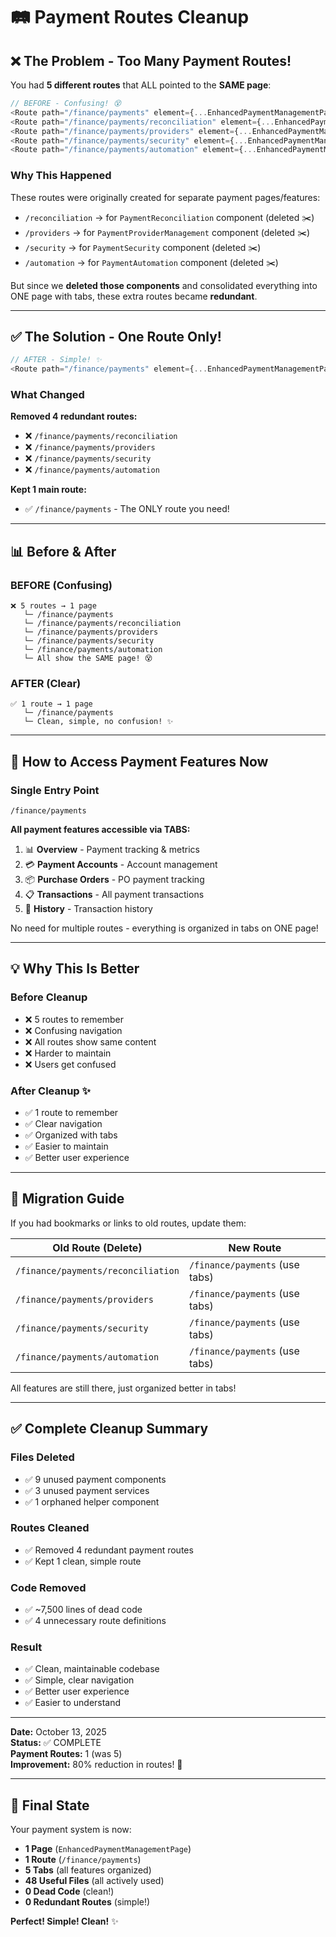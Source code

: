 # 🛤️ Payment Routes Cleanup

## ❌ The Problem - Too Many Payment Routes!

You had **5 different routes** that ALL pointed to the **SAME page**:

```typescript
// BEFORE - Confusing! 😵
<Route path="/finance/payments" element={...EnhancedPaymentManagementPage} />
<Route path="/finance/payments/reconciliation" element={...EnhancedPaymentManagementPage} />
<Route path="/finance/payments/providers" element={...EnhancedPaymentManagementPage} />
<Route path="/finance/payments/security" element={...EnhancedPaymentManagementPage} />
<Route path="/finance/payments/automation" element={...EnhancedPaymentManagementPage} />
```

### Why This Happened

These routes were originally created for separate payment pages/features:
- `/reconciliation` → for `PaymentReconciliation` component (deleted ✂️)
- `/providers` → for `PaymentProviderManagement` component (deleted ✂️)
- `/security` → for `PaymentSecurity` component (deleted ✂️)
- `/automation` → for `PaymentAutomation` component (deleted ✂️)

But since we **deleted those components** and consolidated everything into ONE page with tabs, these extra routes became **redundant**.

---

## ✅ The Solution - One Route Only!

```typescript
// AFTER - Simple! ✨
<Route path="/finance/payments" element={...EnhancedPaymentManagementPage} />
```

### What Changed

**Removed 4 redundant routes:**
- ❌ `/finance/payments/reconciliation`
- ❌ `/finance/payments/providers`
- ❌ `/finance/payments/security`
- ❌ `/finance/payments/automation`

**Kept 1 main route:**
- ✅ `/finance/payments` - The ONLY route you need!

---

## 📊 Before & After

### BEFORE (Confusing)
```
❌ 5 routes → 1 page
   └─ /finance/payments
   └─ /finance/payments/reconciliation
   └─ /finance/payments/providers
   └─ /finance/payments/security
   └─ /finance/payments/automation
   └─ All show the SAME page! 😵
```

### AFTER (Clear)
```
✅ 1 route → 1 page
   └─ /finance/payments
   └─ Clean, simple, no confusion! ✨
```

---

## 🎯 How to Access Payment Features Now

### Single Entry Point
```
/finance/payments
```

**All payment features accessible via TABS:**
1. 📊 **Overview** - Payment tracking & metrics
2. 💳 **Payment Accounts** - Account management
3. 📦 **Purchase Orders** - PO payment tracking
4. 📋 **Transactions** - All payment transactions
5. 📜 **History** - Transaction history

No need for multiple routes - everything is organized in tabs on ONE page!

---

## 💡 Why This Is Better

### Before Cleanup
- ❌ 5 routes to remember
- ❌ Confusing navigation
- ❌ All routes show same content
- ❌ Harder to maintain
- ❌ Users get confused

### After Cleanup ✨
- ✅ 1 route to remember
- ✅ Clear navigation
- ✅ Organized with tabs
- ✅ Easier to maintain
- ✅ Better user experience

---

## 📝 Migration Guide

If you had bookmarks or links to old routes, update them:

| Old Route (Delete) | New Route |
|-------------------|-----------|
| `/finance/payments/reconciliation` | `/finance/payments` (use tabs) |
| `/finance/payments/providers` | `/finance/payments` (use tabs) |
| `/finance/payments/security` | `/finance/payments` (use tabs) |
| `/finance/payments/automation` | `/finance/payments` (use tabs) |

All features are still there, just organized better in tabs!

---

## ✅ Complete Cleanup Summary

### Files Deleted
- ✅ 9 unused payment components
- ✅ 3 unused payment services
- ✅ 1 orphaned helper component

### Routes Cleaned
- ✅ Removed 4 redundant payment routes
- ✅ Kept 1 clean, simple route

### Code Removed
- ✅ ~7,500 lines of dead code
- ✅ 4 unnecessary route definitions

### Result
- ✅ Clean, maintainable codebase
- ✅ Simple, clear navigation
- ✅ Better user experience
- ✅ Easier to understand

---

**Date:** October 13, 2025  
**Status:** ✅ COMPLETE  
**Payment Routes:** 1 (was 5)  
**Improvement:** 80% reduction in routes! 🎉

---

## 🎉 Final State

Your payment system is now:
- **1 Page** (`EnhancedPaymentManagementPage`)
- **1 Route** (`/finance/payments`)
- **5 Tabs** (all features organized)
- **48 Useful Files** (all actively used)
- **0 Dead Code** (clean!)
- **0 Redundant Routes** (simple!)

**Perfect! Simple! Clean!** ✨

